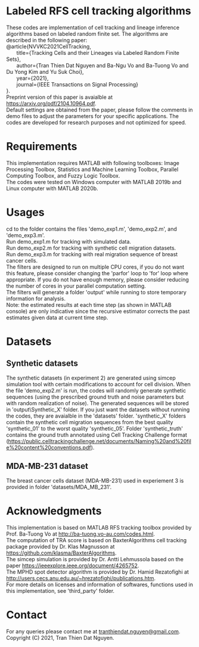 # Labeled RFS cell tracking algorithms
These codes are implementation of cell tracking and lineage inference algorithms based on labeled random finite set. The algorithms are described in the following paper:\
@article{NVVKC2021CellTracking, \
     &nbsp;&nbsp;&nbsp;&nbsp;&nbsp;&nbsp; title={Tracking Cells and their Lineages via Labeled Random Finite Sets},\
     &nbsp;&nbsp;&nbsp;&nbsp;&nbsp;&nbsp; author={Tran Thien Dat Nguyen and Ba-Ngu Vo and Ba-Tuong Vo and Du Yong Kim and Yu Suk Choi},\
     &nbsp;&nbsp;&nbsp;&nbsp;&nbsp;&nbsp; year={2021},\
     &nbsp;&nbsp;&nbsp;&nbsp;&nbsp;&nbsp; journal={IEEE Transactions on Signal Processing}\
}. \
Preprint version of this paper is avaialble at https://arxiv.org/pdf/2104.10964.pdf. \
Default settings are obtained from the paper, please follow the comments in demo files to adjust the parameters for your specific applications. The codes are developed for research purposes and not optimized for speed.
# Requirements
This implementation requires MATLAB with following toolboxes: Image Processing Toolbox, Statistics and Machine Learning Toolbox, Parallel Computing Toolbox, and Fuzzy Logic Toolbox. \
The codes were tested on Windows computer with MATLAB 2019b and Linux computer with  MATLAB 2020b.
# Usages
cd to the folder contains the files 'demo_exp1.m', 'demo_exp2.m', and 'demo_exp3.m'. \
Run demo_exp1.m for tracking with simulated data.\
Run demo_exp2.m for tracking with synthetic cell migration datasets.\
Run demo_exp3.m for tracking with real migration sequence of breast cancer cells.\
The filters are designed to run on multiple CPU cores, if you do not want this feature, please consider changing the 'parfor' loop to 'for' loop where appropriate. If you do not have enough memory, please consider reducing the number of cores in your parallel computation setting. \
The filters will generate a folder 'output' while running to store temporary information for analysis. \
Note: the estimated results at each time step (as shown in MATLAB console) are only indicative since the recursive estimator corrects the past estimates given data at current time step.
# Datasets
## Synthetic datasets
The synthetic datasets (in experiment 2) are generated using simcep simulation tool with certain modifications to account for cell division. When the file 'demo_exp2.m' is run, the codes will randomly generate synthetic sequences (using the prescribed ground truth and noise parameters but with random realization of noise). The generated sequences will be stored in 'output\Synthetic_X' folder. If you just want the datasets without running the codes, they are avaialble in the 'datasets' folder.  'synthetic_X' folders contain the synthetic cell migration sequences from the best quality 'synthetic_01' to the worst quality 'synthetic_05'. Folder 'synthetic_truth' contains the ground truth annotated using Cell Tracking Challenge format (https://public.celltrackingchallenge.net/documents/Naming%20and%20file%20content%20conventions.pdf).
## MDA-MB-231 dataset
The breast cancer cells dataset (MDA-MB-231) used in experiement 3 is provided in folder 'datasets/MDA_MB_231'.
# Acknowledgments
This implementation is based on MATLAB RFS tracking toolbox provided by Prof. Ba-Tuong Vo at http://ba-tuong.vo-au.com/codes.html. \
The computation of TRA score is based on BaxterAlgorithms cell tracking package provided by Dr. Klas Magnusson at https://github.com/klasma/BaxterAlgorithms. \
The simcep simulation is provided by Dr. Antti Lehmussola based on the paper https://ieeexplore.ieee.org/document/4265752. \
The MPHD spot detector algorithm is provided by Dr. Hamid Rezatofighi at http://users.cecs.anu.edu.au/~hrezatofighi/publications.htm. \
For more details on licenses and information of softwares, functions used in this implementation, see 'third_party' folder.
# Contact
For any queries please contact me at tranthiendat.nguyen@gmail.com.\
Copyright (C) 2021, Tran Thien Dat Nguyen.
